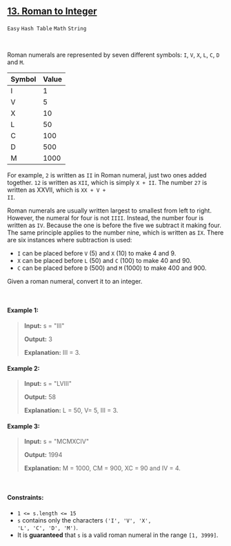 ## [13. Roman to Integer](https://leetcode.com/problems/roman-to-integer/)

<code>Easy</code> <code>Hash Table</code> <code>Math</code> <code>String</code>

<br>

Roman numerals are represented by seven different symbols: <code>I</code>, <code>V</code>, <code>X</code>, 
<code>L</code>, <code>C</code>, <code>D</code> and <code>M</code>.
 
| Symbol | Value |
| :----------- | :----------- |
| I | 1 |
| V | 5 |
| X | 10 |
| L | 50 |
| C | 100 |
| D | 500 |
| M | 1000 |
 
For example, <code>2</code> is written as <code>II</code> in Roman numeral, just two ones added together. 
<code>12</code> is written as <code>XII</code>, which is simply <code>X + II</code>. 
The number <code>27</code> is written as XXVII, which is <code>XX + V + II</code>.

Roman numerals are usually written largest to smallest from left to right. However, the numeral for four is not <code>IIII</code>. 
Instead, the number four is written as <code>IV</code>. Because the one is before the five we subtract it making four. 
The same principle applies to the number nine, which is written as <code>IX</code>. There are six instances where subtraction is used:

- <code>I</code> can be placed before <code>V</code> (5) and <code>X</code> (10) to make 4 and 9. 
- <code>X</code> can be placed before <code>L</code> (50) and <code>C</code> (100) to make 40 and 90. 
- <code>C</code> can be placed before <code>D</code> (500) and <code>M</code> (1000) to make 400 and 900.

Given a roman numeral, convert it to an integer.

<br>

#### Example 1:

> __Input:__ s = "III"
> 
> __Output:__ 3
> 
> __Explanation:__ III = 3. 

#### Example 2:

> __Input:__ s = "LVIII"
> 
> __Output:__ 58
> 
> __Explanation:__ L = 50, V= 5, III = 3. 

#### Example 3:

> __Input:__ s = "MCMXCIV"
> 
> __Output:__ 1994
> 
> __Explanation:__ M = 1000, CM = 900, XC = 90 and IV = 4. 

<br>

#### Constraints:

- <code>1 <= s.length <= 15</code>
- <code>s</code> contains only the characters <code>('I', 'V', 'X', 'L', 'C', 'D', 'M')</code>.
- It is __guaranteed__ that <code>s</code> is a valid roman numeral in the range <code>[1, 3999]</code>.
